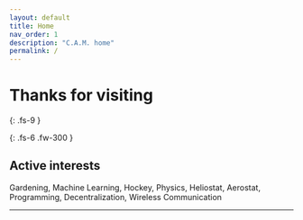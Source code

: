 ```yaml
---
layout: default
title: Home
nav_order: 1
description: "C.A.M. home"
permalink: /
---
```


# Thanks for visiting
{: .fs-9 }

{: .fs-6 .fw-300 }


## Active interests 
Gardening, Machine Learning, Hockey, Physics, Heliostat, Aerostat, Programming,
Decentralization, Wireless Communication 


---
